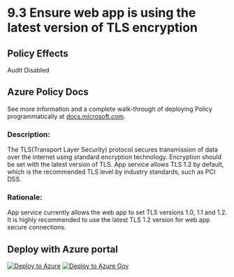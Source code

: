 # 9.3 Ensure web app is using the latest version of TLS encryption

## Policy Effects
Audit
Disabled

## Azure Policy Docs
See more information and a complete walk-through of deploying Policy programmatically at
[docs.microsoft.com](https://docs.microsoft.com/azure/governance/policy/samples/allowed-custom-images).

### Description: 
The TLS(Transport Layer Security) protocol secures transmission of data over the internet
using standard encryption technology. Encryption should be set with the latest version of
TLS. App service allows TLS 1.2 by default, which is the recommended TLS level by
industry standards, such as PCI DSS.

### Rationale: 
App service currently allows the web app to set TLS versions 1.0, 1.1 and 1.2. It is highly
recommended to use the latest TLS 1.2 version for web app secure connections.

## Deploy with Azure portal

[![Deploy to Azure](https://azuredeploy.net/deploybutton.png)](https://portal.azure.com/?#blade/Microsoft_Azure_Policy/CreatePolicyDefinitionBlade/uri/https%3A%2F%2Fraw.githubusercontent.com%2Fmrajess%2FAzure-Policy-CIS%2Fmaster%2Fpolicies%2F9_app_service%2F9.3%2FPolicy%2Fazurepolicy.json)
[![Deploy to Azure Gov](https://docs.microsoft.com/azure/governance/policy/media/deploy/deployGovbutton.png)](https://portal.azure.us/?#blade/Microsoft_Azure_Policy/CreatePolicyDefinitionBlade/uri/https%3A%2F%2Fraw.githubusercontent.com%2Fmrajess%2FAzure-Policy-CIS%2Fmaster%2Fpolicies%2F9_app_service%2F9.3%2FPolicy%2Fazurepolicy.json)